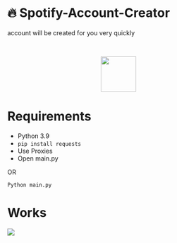 # 🔥 Spotify-Account-Creator
account will be created for you very quickly

<br />
<p align="center">
  <a href="https://github.com/GoldenStarq/Spotify-Account-Creator">
    <img src="https://i.imgur.com/jvGKiRi.gif" width="80" height="80">
  </a>

# Requirements
- Python 3.9
- `pip install requests`
- Use Proxies
- Open main.py

OR

```
Python main.py
```
# Works
<img src="https://i.imgur.com/4rVw4wS.gif"/>
